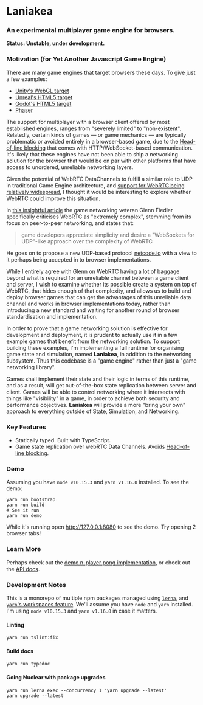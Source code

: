 Laniakea
========
### An experimental multiplayer game engine for browsers.

**Status: Unstable, under development.**

### Motivation (for Yet Another Javascript Game Engine)
There are many game engines that target browsers these days. To give just a few examples:
- [Unity's WebGL target](https://docs.unity3d.com/Manual/webgl-gettingstarted.html)
- [Unreal's HTML5 target](https://docs.unrealengine.com/en-us/Platforms/HTML5/GettingStarted)
- [Godot's HTML5 target](http://docs.godotengine.org/en/3.0/getting_started/workflow/export/exporting_for_web.html)
- [Phaser](https://phaser.io/)

The support for multiplayer with a browser client offered by most established engines, ranges from "severely limited" to "non-existent".
Relatedly, certain kinds of games &mdash; or game mechanics &mdash; are typically problematic or avoided entirely in a browser-based game,
due to the [Head-of-line blocking](https://web.archive.org/web/20181107181507/https://gafferongames.com/post/why_cant_i_send_udp_packets_from_a_browser/#the-problem) that comes with HTTP/WebSocket-based communication.
It's likely that these engines have not been able to ship a networking solution for the browser that would be on par with other platforms that have access to
unordered, unreliable networking layers.

Given the potential of WebRTC DataChannels to fulfill a similar role to UDP in traditional Game Engine architecture, and [support for WebRTC being relatively widespread](https://caniuse.com/#feat=rtcpeerconnection), I thought it would be interesting to explore whether WebRTC could improve this situation.

In [this insightful article](https://web.archive.org/web/20181107181507/https://gafferongames.com/post/why_cant_i_send_udp_packets_from_a_browser/#what-about-webrtc) the game networking veteran Glenn Fiedler specifically criticises WebRTC as "extremely complex", stemming from its focus on peer-to-peer networking, and states that:

> game developers appreciate simplicity and desire a "WebSockets for UDP"-like approach over the complexity of WebRTC

He goes on to propose a new UDP-based protocol [netcode.io](https://github.com/networkprotocol/netcode.io) with a view to it perhaps being accepted in to browser implementations.

While I entirely agree with Glenn on WebRTC having a lot of baggage beyond what is required for an unreliable channel between a game client and server, I wish to examine whether its possible create a system on top of WebRTC, that hides enough of that complexity, and allows us to build and deploy browser games that can get the advantages of this unreliable data channel and works in browser implementations today, rather than introducing a new standard and waiting for another round of browser standardisation and implementation.

In order to prove that a game networking solution is effective for development and deployment, it is prudent to actually use it in a few example games that benefit from the networking solution. To support building these examples, I'm implementing a full runtime for organising game state and simulation, named **Laniakea**, in addition to the networking subsystem. Thus this codebase is a "game engine" rather than just a "game networking library".

Games shall implement their state and their logic in terms of this runtime, and as a result, will get out-of-the-box state replication between server and client.
Games will be able to control networking where it intersects with things like "visibility" in a game, in order to achieve both security and performance objectives.
**Laniakea** will provide a more "bring your own" approach to everything outside of State, Simulation, and Networking.

### Key Features
- Statically typed. Built with TypeScript.
- Game state replication over webRTC Data Channels. Avoids [Head-of-line blocking](https://web.archive.org/web/20181107181507/https://gafferongames.com/post/why_cant_i_send_udp_packets_from_a_browser/#the-problem).

### Demo
Assuming you have `node v10.15.3` and `yarn v1.16.0` installed.
To see the demo:
```
yarn run bootstrap
yarn run build
# See it run
yarn run demo
```
While it's running open <http://127.0.0.1:8080> to see the demo. Try opening 2 browser tabs!

### Learn More
Perhaps check out the [demo n-player pong implementation](./demos/pong), or check out the [API docs](https://efokschaner.github.io/laniakea).

### Development Notes
This is a monorepo of multiple npm packages managed using [`lerna`](https://github.com/lerna/lerna), and [`yarn`'s workspaces feature](https://yarnpkg.com/en/docs/workspaces).
We'll assume you have `node` and `yarn` installed. I'm using `node v10.15.3` and `yarn v1.16.0` in case it matters.

#### Linting
```
yarn run tslint:fix
```
#### Build docs
```
yarn run typedoc
```
#### Going Nuclear with package upgrades
```
yarn run lerna exec --concurrency 1 'yarn upgrade --latest'
yarn upgrade --latest
```
